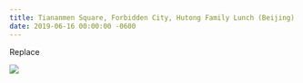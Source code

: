 ```yaml
---
title: Tiananmen Square, Forbidden City, Hutong Family Lunch (Beijing)
date: 2019-06-16 00:00:00 -0600
---
```


Replace

![](https://upload.wikimedia.org/wikipedia/commons/thumb/4/47/Croce-Mozart-Detail.jpg/185px-Croce-Mozart-Detail.jpg)
